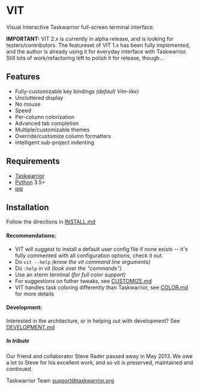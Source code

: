 # VIT

Visual Interactive Taskwarrior full-screen terminal interface.

**IMPORTANT:** VIT 2.x is currently in alpha release, and is looking for testers/contributors. The featureset of VIT 1.x has been fully implemented, and the author is already using it for everyday interface with Taskwarrior. Still lots of work/refactoring left to polish it for release, though...

## Features

 * Fully-customizable key bindings *(default Vim-like)*
 * Uncluttered display
 * No mouse
 * Speed
 * Per-column colorization
 * Advanced tab completion
 * Multiple/customizable themes
 * Override/customize column formatters
 * Intelligent sub-project indenting

## Requirements

 * [Taskwarrior](https://taskwarrior.org)
 * [Python](https://www.python.org) 3.5+
 * [pip](https://pypi.org/project/pip)

## Installation

Follow the directions in [INSTALL.md](INSTALL.md)

#### Recommendations:

 * VIT will suggest to install a default user config file if none exists -- it's fully commented with all configuration options, check it out.
 * Do ```vit --help``` *(know the vit command line arguments)*
 * Do ```:help``` in vit *(look over the "commands")*
 * Use an xterm terminal *(for full color support)*
 * For suggestions on futher tweaks, see [CUSTOMIZE.md](CUSTOMIZE.md)
 * VIT handles task coloring differently than Taskwarrior, see [COLOR.md](COLOR.md) for more details

#### Development:

Interested in the architecture, or in helping out with development? See [DEVELOPMENT.md](DEVELOPMENT.md)

##### In tribute

 Our friend and collaborator Steve Rader passed away in May 2013.  We owe a lot to Steve for his excellent work, and so vit is preserved, maintained and continued.

 Taskwarrior Team
 support@taskwarrior.org
